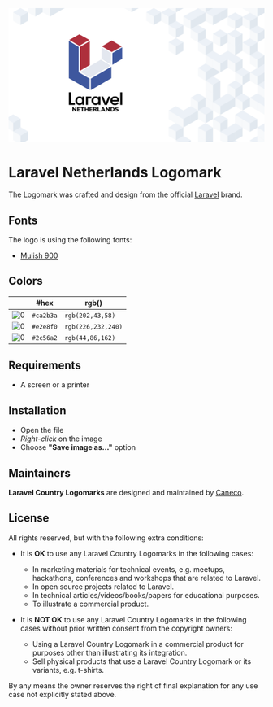 <p align="center"><img src="/src/nl/socialcard.png" alt="Laravel Netherlands Logomark"></p>

# Laravel Netherlands Logomark

The Logomark was crafted and design from the official [Laravel](https://github.com/laravel/art) brand.

## Fonts

The logo is using the following fonts:

- [Mulish 900](https://fonts.google.com/specimen/Mulish#900)

## Colors

|                                                                                                               |#hex    |rgb()             |
|---                                                                                                            |---     |---               |
|![0](https://res.cloudinary.com/caneco/image/upload/c_scale,co_rgb:ca2b3a,e_colorize:100,f_png/v1/pallete.svg)|`#ca2b3a`|`rgb(202,43,58)`  |
|![0](https://res.cloudinary.com/caneco/image/upload/c_scale,co_rgb:e2e8f0,e_colorize:100,f_png/v1/pallete.svg)|`#e2e8f0`|`rgb(226,232,240)`|
|![0](https://res.cloudinary.com/caneco/image/upload/c_scale,co_rgb:2c56a2,e_colorize:100,f_png/v1/pallete.svg)|`#2c56a2`|`rgb(44,86,162)`  |

## Requirements

- A screen or a printer

## Installation

- Open the file
- *Right-click* on the image
- Choose **"Save image as…"** option

## Maintainers

**Laravel Country Logomarks** are designed and maintained by [Caneco](https://twitter.com/caneco).

## License

All rights reserved, but with the following extra conditions:

- It is **OK** to use any Laravel Country Logomarks in the following cases:
    - In marketing materials for technical events, e.g. meetups, hackathons, conferences and workshops that are related to Laravel.
    - In open source projects related to Laravel.
    - In technical articles/videos/books/papers for educational purposes.
    - To illustrate a commercial product.

- It is **NOT OK** to use any Laravel Country Logomarks in the following cases without prior written consent from the copyright owners:
    - Using a Laravel Country Logomark in a commercial product for purposes other than illustrating its integration.
    - Sell physical products that use a Laravel Country Logomark or its variants, e.g. t-shirts.

By any means the owner reserves the right of final explanation for any use case not explicitly stated above.

